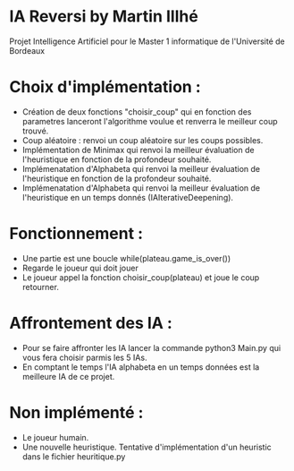 # IA Reversi by Martin Illhé
Projet Intelligence Artificiel pour le Master 1 informatique de l'Université de Bordeaux

# Choix d'implémentation : 
- Création de deux fonctions "choisir_coup" qui en fonction des parametres lanceront l'algorithme voulue et renverra le meilleur coup trouvé.
- Coup aléatoire : renvoi un coup aléatoire sur les coups possibles.
- Implémentation de Minimax qui renvoi la meilleur évaluation de l'heuristique en fonction de la profondeur souhaité.
- Implémenatation d'Alphabeta qui renvoi la meilleur évaluation de l'heuristique en fonction de la profondeur souhaité.
- Implémenatation d'Alphabeta qui renvoi la meilleur évaluation de l'heuristique en un temps donnés (IAIterativeDeepening).

# Fonctionnement : 
- Une partie est une boucle while(plateau.game_is_over())
- Regarde le joueur qui doit jouer
- Le joueur appel la fonction choisir_coup(plateau) et joue le coup retourner.

# Affrontement des IA : 
- Pour se faire affronter les IA lancer la commande python3 Main.py qui vous fera choisir parmis les 5 IAs.
- En comptant le temps l'IA alphabeta en un temps données est la meilleure IA de ce projet.

# Non implémenté :
- Le joueur humain.
- Une nouvelle heuristique. Tentative d'implémentation d'un heuristic dans le fichier heuritique.py